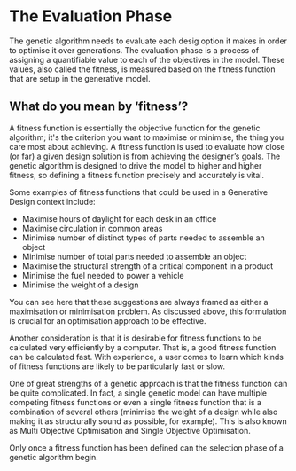 # The Evaluation Phase
The genetic algorithm needs to evaluate each desig option it makes in order to optimise it over generations. The evaluation phase is a process of assigning a quantifiable value to each of the objectives in the model. These values, also called the fitness, is measured based on the fitness function that are setup in the generative model.

## What do you mean by ‘fitness’? 
A fitness function is essentially the objective function for the genetic algorithm; it's the criterion you want to maximise or minimise, the thing you care most about achieving. A fitness function is used to evaluate how close (or far) a given design solution is from achieving the designer’s goals. The genetic algorithm is designed to drive the model to higher and higher fitness, so defining a fitness function precisely and accurately is vital. 

Some examples of fitness functions that could be used in a Generative Design context include: 

- Maximise hours of daylight for each desk in an office 
- Maximise circulation in common areas 
- Minimise number of distinct types of parts needed to assemble an object 
- Minimise number of total parts needed to assemble an object 
- Maximise the structural strength of a critical component in a product  
- Minimise the fuel needed to power a vehicle 
- Minimise the weight of a design 

You can see here that these suggestions are always framed as either a maximisation or minimisation problem. As discussed above, this formulation is crucial for an optimisation approach to be effective.  

Another consideration is that it is desirable for fitness functions to be calculated very efficiently by a computer. That is, a good fitness function can be calculated fast. With experience, a user comes to learn which kinds of fitness functions are likely to be particularly fast or slow. 

One of great strengths of a genetic approach is that the fitness function can be quite complicated. In fact, a single genetic model can have multiple competing fitness functions or even a single fitness function that is a combination of several others (minimise the weight of a design while also making it as structurally sound as possible, for example). This is also known as Multi Objective Optimisation and Single Objective Optimisation. 

Only once a fitness function has been defined can the selection phase of a genetic algorithm begin.